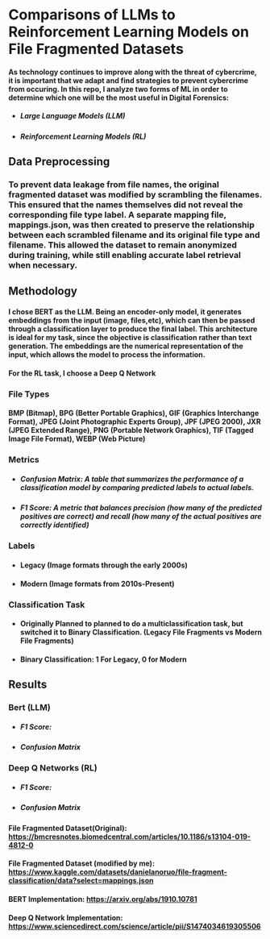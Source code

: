 # Comparisons of LLMs to Reinforcement Learning Models on File Fragmented Datasets 

#### As technology continues to improve along with the threat of cybercrime, it is important that we adapt and find strategies to prevent cybercrime from occuring. In this repo, I analyze two forms of ML in order to determine which one will be the most useful in Digital Forensics:

- ##### Large Language Models (LLM)
- ##### Reinforcement Learning Models (RL)


## Data Preprocessing

### To prevent data leakage from file names, the original fragmented dataset was modified by scrambling the filenames. This ensured that the names themselves did not reveal the corresponding file type label. A separate mapping file, mappings.json, was then created to preserve the relationship between each scrambled filename and its original file type and filename. This allowed the dataset to remain anonymized during training, while still enabling accurate label retrieval when necessary.


## Methodology
#### I chose BERT as the LLM. Being an encoder-only model, it generates embeddings from the input (image, files,etc), which can then be passed through a classification layer to produce the final label. This architecture is ideal for my task, since the objective is classification rather than text generation. The embeddings are the numerical representation of the input, which allows the model to process the information.

#### For the RL task, I choose a Deep Q Network

### File Types 
#### BMP (Bitmap), BPG (Better Portable Graphics), GIF (Graphics Interchange Format), JPEG (Joint Photographic Experts Group), JPF (JPEG 2000), JXR (JPEG Extended Range), PNG (Portable Network Graphics), TIF (Tagged Image File Format), WEBP (Web Picture)

### Metrics
- ##### Confusion Matrix: A table that summarizes the performance of a classification model by comparing predicted labels to actual labels.
- ##### F1 Score: A metric that balances precision (how many of the predicted positives are correct) and recall (how many of the actual positives are correctly identified)

### Labels
- #### Legacy (Image formats through the early 2000s)
- #### Modern (Image formats from 2010s-Present)

### Classification Task
- #### Originally Planned to planned to do a multiclassification task, but switched it to Binary Classification. (Legacy File Fragments vs Modern File Fragments)
- #### Binary Classification: 1 For Legacy, 0 for Modern

## Results


### Bert (LLM)
- ##### F1 Score: 
- ##### Confusion Matrix

### Deep Q Networks (RL)
- ##### F1 Score: 
- ##### Confusion Matrix


#### File Fragmented Dataset(Original): https://bmcresnotes.biomedcentral.com/articles/10.1186/s13104-019-4812-0

#### File Fragmented Dataset (modified by me): https://www.kaggle.com/datasets/danielanoruo/file-fragment-classification/data?select=mappings.json

#### BERT Implementation: https://arxiv.org/abs/1910.10781

#### Deep Q Network Implementation: https://www.sciencedirect.com/science/article/pii/S1474034619305506